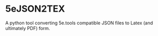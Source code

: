 # 5eJSON2TEX
A python tool converting 5e.tools compatible JSON files to Latex (and ultimately PDF) form.
